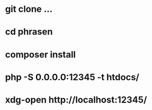 
# git clone ...
# cd phrasen
# composer install
# php -S 0.0.0.0:12345 -t htdocs/
# xdg-open http://localhost:12345/
